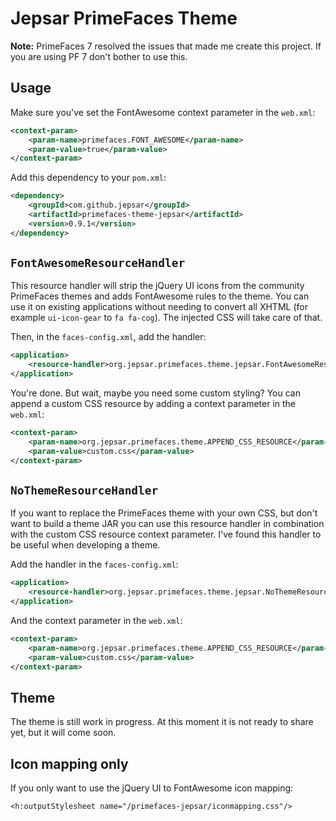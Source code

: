 # Jepsar PrimeFaces Theme

**Note:** PrimeFaces 7 resolved the issues that made me create this project. If you are using PF 7 don't bother to use this.

## Usage

Make sure you've set the FontAwesome context parameter in the `web.xml`:

````xml
<context-param>
	<param-name>primefaces.FONT_AWESOME</param-name>
	<param-value>true</param-value>
</context-param>
````

Add this dependency to your `pom.xml`:

````xml
<dependency>
	<groupId>com.github.jepsar</groupId>
	<artifactId>primefaces-theme-jepsar</artifactId>
	<version>0.9.1</version>
</dependency>
````

## `FontAwesomeResourceHandler`

This resource handler will strip the jQuery UI icons from the community PrimeFaces themes and adds FontAwesome rules to
the theme. You can use it on existing applications without needing to convert all XHTML (for example `ui-icon-gear` to
`fa fa-cog`). The injected CSS will take care of that.

Then, in the `faces-config.xml`, add the handler:

````xml
<application>
	<resource-handler>org.jepsar.primefaces.theme.jepsar.FontAwesomeResourceHandler</resource-handler>
</application>
````

You're done. But wait, maybe you need some custom styling? You can append a custom CSS resource by adding a context
parameter in the `web.xml`:

````xml
<context-param>
	<param-name>org.jepsar.primefaces.theme.APPEND_CSS_RESOURCE</param-name>
	<param-value>custom.css</param-value>
</context-param>
````

## `NoThemeResourceHandler`

If you want to replace the PrimeFaces theme with your own CSS, but don't want to build a theme JAR you can use this
resource handler in combination with the custom CSS resource context parameter. I've found this handler to be useful
when developing a theme.

Add the handler in the `faces-config.xml`:

````xml
<application>
	<resource-handler>org.jepsar.primefaces.theme.jepsar.NoThemeResourceHandler</resource-handler>
</application>
````

And the context parameter in the `web.xml`:

````xml
<context-param>
	<param-name>org.jepsar.primefaces.theme.APPEND_CSS_RESOURCE</param-name>
	<param-value>custom.css</param-value>
</context-param>
````

## Theme

The theme is still work in progress. At this moment it is not ready to share yet, but it will come soon.

## Icon mapping only

If you only want to use the jQuery UI to FontAwesome icon mapping:

````xhtml
<h:outputStylesheet name="/primefaces-jepsar/iconmapping.css"/>
````
